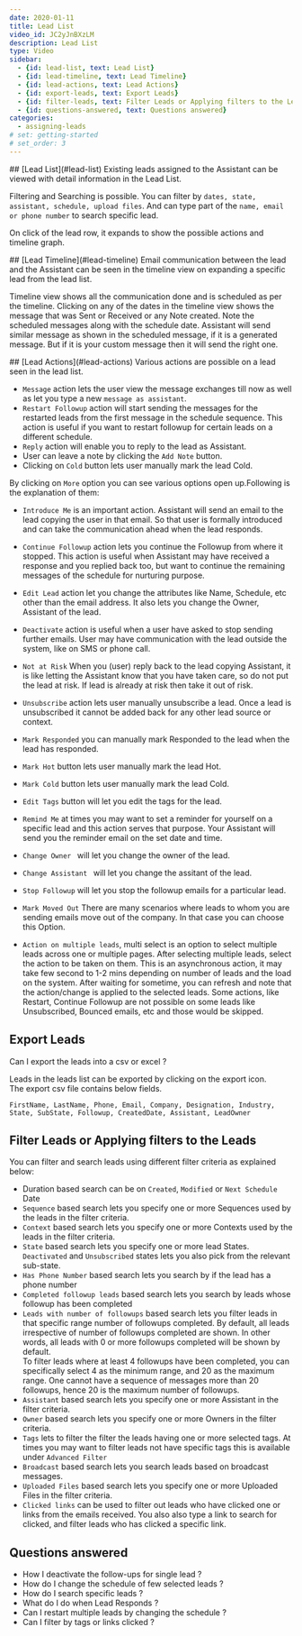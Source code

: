 ```yaml
---
date: 2020-01-11
title: Lead List
video_id: JC2yJnBXzLM
description: Lead List
type: Video
sidebar:
  - {id: lead-list, text: Lead List}
  - {id: lead-timeline, text: Lead Timeline}
  - {id: lead-actions, text: Lead Actions}
  - {id: export-leads, text: Export Leads}
  - {id: filter-leads, text: Filter Leads or Applying filters to the Leads}
  - {id: questions-answered, text: Questions answered}
categories:
  - assigning-leads
# set: getting-started
# set_order: 3
---
```


<a name="lead-list"/>
## [Lead List](#lead-list)
Existing leads assigned to the Assistant can be viewed with detail information in the Lead List.  

Filtering and Searching is possible. You can filter by `dates, state, assistant, schedule, upload files`. And can type part of the `name, email or phone number` to search specific lead.

On click of the lead row, it expands to show the possible actions and timeline graph.

<a name="lead-timeline"/>
## [Lead Timeline](#lead-timeline)
Email communication between the lead and the Assistant can be seen in the timeline view on expanding a specific lead from the lead list. 

Timeline view shows all the communication done and is scheduled as per the timeline. Clicking on any of the dates in the timeline view shows the message that was Sent or Received or any Note created. 
Note the scheduled messages along with the schedule date. Assistant will send similar message as shown in the scheduled message, if it is a generated message. But if it is your custom message then it will send the right one. 

<a name="lead-actions"/>
## [Lead Actions](#lead-actions)
Various actions are possible on a lead seen in the lead list. 

- `Message` action lets the user view the message exchanges till now as well as let you type a new `message as assistant`. 
- `Restart Followup` action will start sending the messages for the restarted leads from the first message in the schedule sequence. This action is useful if you want to restart followup for certain leads on a different schedule. 
- `Reply` action will enable you to reply to the lead as Assistant.
- User can leave a note by clicking the `Add Note` button. 
- Clicking on `Cold` button lets user manually mark the lead Cold.

By clicking on `More` option you can see various options open up.Following is the explanation of them:

- `Introduce Me` is an important action. Assistant will send an email to the lead copying the user in that email. So that user is formally introduced and can take the communication ahead when the lead responds.  
- `Continue Followup` action lets you continue the Followup from where it stopped. This action is useful when Assistant may have received a response and you replied back too, but want to continue the remaining messages of the schedule for nurturing purpose.  
- `Edit Lead` action let you change the attributes like Name, Schedule, etc other than the email address. It also lets you change the Owner, Assistant of the lead.
- `Deactivate` action is useful when a user have asked to stop sending further emails. User may have communication with the lead outside the system, like on SMS or phone call.   
- `Not at Risk` When you (user) reply back to the lead copying Assistant, it is like letting the Assistant know that you have taken care, so do not put the lead at risk. If lead is already at risk then take it out of risk.  
- `Unsubscribe` action lets user manually unsubscribe a lead. Once a lead is unsubscribed it cannot be added back for any other lead source or context.  
- `Mark Responded` you can manually mark Responded to the lead when the lead has responded.
- `Mark Hot` button lets user manually mark the lead Hot.   
- `Mark Cold` button lets user manually mark the lead Cold.   
- `Edit Tags` button will let you edit the tags for the lead.
- `Remind Me` at times you may want to set a reminder for yourself on a specific lead and this action serves that purpose. Your Assistant will send you the reminder email on the set date and time.  
- `Change Owner ` will let you change the owner of the lead.
- `Change Assistant ` will let you change the assitant of the lead.
- `Stop Followup` will let you stop the followup emails for a particular lead.
- `Mark Moved Out` There are many scenarios where leads to whom you are sending emails move out of the company. In that case you can choose this Option.
 
- `Action on multiple leads`, multi select is an option to select multiple leads across one or multiple pages. After selecting multiple leads, select the action to be taken on them. This is an asynchronous action, it may take few second to 1-2 mins depending on number of leads and the load on the system. After waiting for sometime, you can refresh and note that the action/change is applied to the selected leads. Some actions, like Restart, Continue Followup are not possible on some leads like Unsubscribed, Bounced emails, etc and those would be skipped.  

## Export Leads
Can I export the leads into a csv or excel ?   

Leads in the leads list can be exported by clicking on the export icon.  
The export csv file contains below fields.

`FirstName, LastName, Phone, Email, Company, Designation, Industry, State, SubState, Followup, CreatedDate, Assistant, LeadOwner` 

## Filter Leads or Applying filters to the Leads
You can filter and search leads using different filter criteria as explained below:  
- Duration based search can be on `Created`, `Modified` or `Next Schedule` Date
- `Sequence` based search lets you specify one or more Sequences used by the leads in the filter criteria.
- `Context` based search lets you specify one or more Contexts used by the leads in the filter criteria.
- `State` based search lets you specify one or more lead States. `Deactivated` and `Unsubscribed` states lets you also pick from the relevant sub-state.
- `Has Phone Number` based search lets you search by if the lead has a phone number
- `Completed followup leads` based search lets you search by leads whose followup has been completed
- `Leads with number of followups` based search lets you filter leads in that specific range number of followups completed. By default, all leads irrespective of number of followups completed are shown. In other words, all leads with 0 or more followups completed will be shown by default.   
To filter leads where at least 4 followups have been completed, you can specifically select 4 as the minimum range, and 20 as the maximum range. One cannot have a sequence of messages more than 20 followups, hence 20 is the maximum number of followups.
- `Assistant` based search lets you specify one or more Assistant in the filter criteria.
- `Owner` based search lets you specify one or more Owners in the filter criteria.
- `Tags` lets to filter the filter the leads having one or more selected tags. At times you may want to filter leads not have specific tags this is available under `Advanced Filter`
- `Broadcast`  based search lets you search leads based on broadcast messages.
- `Uploaded Files` based search lets you specify one or more Uploaded Files in the filter criteria.
- `Clicked links` can be used to filter out leads who have clicked one or links from the emails received. You also also type a link to search for clicked, and filter leads who has clicked a specific link. 



## Questions answered
- How I deactivate the follow-ups for single lead ?
- How do I change the schedule of few selected leads ?
- How do I search specific leads ?
- What do I do when Lead Responds ?
- Can I restart multiple leads by changing the schedule ? 
- Can I filter by tags or links clicked ?
